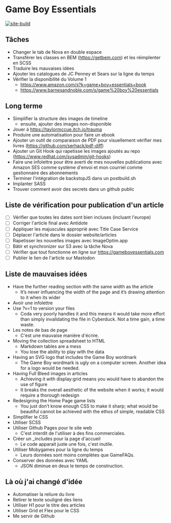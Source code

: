 # Game Boy Essentials
[![site-build](https://github.com/plgagne/Game-Boy-Essentials/actions/workflows/site-build.yml/badge.svg)](https://github.com/plgagne/Game-Boy-Essentials/actions/workflows/site-build.yml)

## Tâches
- Changer le tab de Nova en double espace
- Transférer les classes en BEM (https://getbem.com) et les réimplenter en SCSS
- Traduire les mauvaises idées
- Ajouter les catalogues de JC Penney et Sears sur la ligne du temps
- Vérifier la disponibilité du Volume 1
    - https://www.amazon.com/s?k=game+boy+essentials+book
    - https://www.barnesandnoble.com/s/game%20boy%20essentials


## Long terme
- Simplifier la structure des images de timeline
    - ensuite, ajouter des images non-disponible
- Jouer à https://taylormccue.itch.io/trauma
- Produire une automatisation pour faire un ebook
- Ajouter un outil de comparaison de PDF pour visuellement vérifier mes livres (https://github.com/serhack/pdf-diff)
- Ajouter un Git Hook qui rapetisse les images ajoutés au repo (https://www.redhat.com/sysadmin/git-hooks)
- Faire une infolettre pour être averti de mes nouvelles publications avec Amazon SES comme système d'envoi et mon courriel comme gestionnaire des abonnements
- Terminer l'intégration de backstopJS dans un postbuild.sh
- Implanter SASS
- Trouver comment avoir des secrets dans un github public

## Liste de vérification pour publication d'un article
- [ ] Vérifier que toutes les dates sont bien incluses (incluant l'europe)
- [ ] Corriger l'article final avec Antidote
- [ ] Appliquer les majuscules approprié avec Title Case Service
- [ ] Déplacer l'article dans le dossier website/articles
- [ ] Rapetisser les nouvelles images avec ImageOptim.app
- [ ] Bâtir et synchronizer sur S3 avec la tâche Nova
- [ ] Vérifier que tout fonctionne en ligne sur https://gameboyessentials.com
- [ ] Publier le lien de l'article sur Mastodon

## Liste de mauvaises idées
- Have the further reading section with the same width as the article
    - It’s never influencing the width of the page and it’s drawing attention to it when its wider
- Avoir une infolettre
- Use ?v=1 to version your files
    - Coda very poorly handles it and this means it would take more effort than simply invalidating the file in Cyberduck. Not a time gain, a time waste.
- Les notes de bas de page
    - C'est une mauvaise manière d'écrire.
- Moving the collection spreadsheet to HTML
    - Markdown tables are a mess
    - You lose the ability to play with the data
- Having an SVG logo that includes the Game Boy wordmark
    - The Game Boy wordmark is ugly on a computer screen. Another idea for a logo would be needed.
- Having Full Bleed images in articles
    - Achieving it with display:grid means you would have to abandon the use of figure
    - It breaks the overall aesthetic of the website when it works; it would require a thorough redesign
- Redesigning the Home Page game lists
    - You just don’t know enough CSS to make it sharp; what would be beautiful cannot be achieved with the ethos of simple, readable CSS
- Simplifier le CSS
- Utiliser SCSS
- Utiliser Github Pages pour le site web
    - C'est interdit de l'utiliser à des fins commerciales.
- Créer un _includes pour la page d'accueil
    - Le code apparait juste une fois, c'est inutile.
- Utiliser Mobygames pour la ligne du temps
    - Leurs données sont moins complètes que GameFAQs.
- Conserver des données avec YAML
    - JSON diminue en deux le temps de construction.

## Là où j'ai changé d'idée
- Automatiser la reliure du livre
- Retirer le texte souligné des liens
- Utiliser H1 pour le titre des articles
- Utiliser Grid et Flex pour le CSS
- Me servir de Github